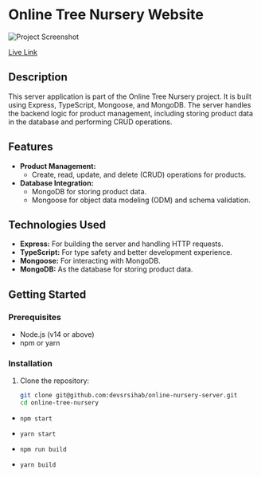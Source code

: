 # Online Tree Nursery Website

![Project Screenshot](https://i.ibb.co/r5Y8m22/Screenshot-1.png)

<a href="https://server-a4.vercel.app/" target="_blank">Live Link</a>

## Description

This server application is part of the Online Tree Nursery project. It is built using Express, TypeScript, Mongoose, and MongoDB. The server handles the backend logic for product management, including storing product data in the database and performing CRUD operations.

## Features

- **Product Management:**
  - Create, read, update, and delete (CRUD) operations for products.
- **Database Integration:**
  - MongoDB for storing product data.
  - Mongoose for object data modeling (ODM) and schema validation.

## Technologies Used

- **Express:** For building the server and handling HTTP requests.
- **TypeScript:** For type safety and better development experience.
- **Mongoose:** For interacting with MongoDB.
- **MongoDB:** As the database for storing product data.

## Getting Started

### Prerequisites

- Node.js (v14 or above)
- npm or yarn

### Installation

1. Clone the repository:
   ```bash
   git clone git@github.com:devsrsihab/online-nursery-server.git
   cd online-tree-nursery
   ```

- `npm start `
- `yarn start`

- `npm run build`
- `yarn build`
